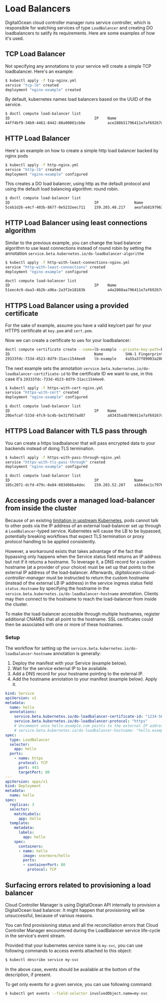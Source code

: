 # Load Balancers

DigitalOcean cloud controller manager runs service controller, which is
responsible for watching services of type `LoadBalancer` and creating DO
loadbalancers to satify its requirements. Here are some examples of how it's
used.

## TCP Load Balancer

Not specifying any annotations to your service will create a simple TCP loadbalancer.
Here's an example:

```bash
$ kubectl apply -f tcp-nginx.yml
service "tcp-lb" created
deployment "nginx-example" created
```

By default, kubernetes names load balancers based on the UUID of the service.

```bash
$ doctl compute load-balancer list
ID                                      IP    Name                                Status    Created At              Algorithm            Region    Tag    Droplet IDs                   SSL      Sticky Sessions                                Health Check                                                                                                                     Forwarding Rules
44ff4bf9-34b9-4461-8442-80a90001cb0e          ace288b51796411e7af69267d6e0a2ca    new       2017-08-04T22:32:33Z    round_robin          tor1             55581290,55581291,55581292    false    type:none,cookie_name:,cookie_ttl_seconds:0    protocol:tcp,port:31294,path:,check_interval_seconds:3,response_timeout_seconds:5,healthy_threshold:5,unhealthy_threshold:3      entry_protocol:tcp,entry_port:80,target_protocol:tcp,target_port:31294,certificate_id:,tls_passthrough:false
```

## HTTP Load Balancer

Here's an example on how to create a simple http load balancer backed by nginx pods

```bash
$ kubectl apply -f http-nginx.yml
service "http-lb" created
deployment "nginx-example" configured
```

This creates a DO load balancer, using http as the default protocol and using the default load balancing algorithm: round robin.

```bash
$ doctl compute load-balancer list
ID                                      IP                Name                                Status    Created At              Algorithm            Region    Tag    Droplet IDs                   SSL      Sticky Sessions                                Health Check                                                                                                                     Forwarding Rules
5ceb1d26-e4cf-403b-8677-0e5232eec711    159.203.48.217    aeafab819796311e7af69267d6e0a2ca    active    2017-08-04T22:26:12Z    round_robin          tor1             55581290,55581291,55581292    false    type:none,cookie_name:,cookie_ttl_seconds:0    protocol:http,port:31018,path:/,check_interval_seconds:3,response_timeout_seconds:5,healthy_threshold:5,unhealthy_threshold:3    entry_protocol:http,entry_port:80,target_protocol:http,target_port:31018,certificate_id:,tls_passthrough:false
```

## HTTP Load Balancer using least connections algorithm

Similar to the previous example, you can change the load balancer algorithm to use least connections instead of round robin by setting the annotation `service.beta.kubernetes.io/do-loadbalancer-algorithm`

```bash
$ kubectl apply -f http-with-least-connections-nginx.yml
service "http-with-least-connections" created
deployment "nginx-example" configured
```

```bash
doctl compute load-balancer list
ID                                      IP    Name                                Status    Created At              Algorithm            Region    Tag    Droplet IDs                   SSL      Sticky Sessions                                Health Check                                                                                                                     Forwarding Rules
51eec4c9-daa3-4b2b-a96a-2a3f2e18183b          a4a2888aa796411e7af69267d6e0a2ca    new       2017-08-04T22:28:51Z    least_connections    tor1             55581290,55581291,55581292    false    type:none,cookie_name:,cookie_ttl_seconds:0    protocol:http,port:31320,path:/,check_interval_seconds:3,response_timeout_seconds:5,healthy_threshold:5,unhealthy_threshold:3    entry_protocol:http,entry_port:80,target_protocol:http,target_port:31320,certificate_id:,tls_passthrough:false
```

## HTTPS Load Balancer using a provided certificate

For the sake of example, assume you have a valid key/cert pair for your HTTPS certificate at `key.pem` and `cert.pem`.

Now we can create a certificate to ues for your loadbalancer:

```bash
doctl compute certificate create --name=lb-example --private-key-path=key.pem --leaf-certificate-path=cert.pem
ID                                      Name          SHA-1 Fingerprint                           Expiration Date         Created At
29333fdc-733d-4523-8d79-31acc1544ee0    lb-example    4a55a37f89003a20881e67f1bcc85654fdacc525    2022-07-18T18:46:00Z    2017-08-04T23:01:14Z
```

The next example sets the annotation `service.beta.kubernetes.io/do-loadbalancer-certificate-id` to the certificate ID we want to use, in this case it's `29333fdc-733d-4523-8d79-31acc1544ee0`.

```bash
$ kubectl apply -f https-with-cert-nginx.yml
service "https-with-cert" created
deployment "nginx-example" configured

```

```bash
$ doctl compute load-balancer list
ID                                      IP    Name                                Status    Created At              Algorithm            Region    Tag    Droplet IDs                   SSL      Sticky Sessions                                Health Check                                                                                                                     Forwarding Rules
20befcaf-533d-4fc9-bc4b-be31f957ad87          a83435adb796911e7af69267d6e0a2ca    new       2017-08-04T23:06:15Z    round_robin          tor1             55581290,55581291,55581292    false    type:none,cookie_name:,cookie_ttl_seconds:0    protocol:http,port:30361,path:/,check_interval_seconds:3,response_timeout_seconds:5,healthy_threshold:5,unhealthy_threshold:3    entry_protocol:http,entry_port:80,target_protocol:http,target_port:30361,certificate_id:,tls_passthrough:false entry_protocol:https,entry_port:443,target_protocol:http,target_port:32728,certificate_id:29333fdc-733d-4523-8d79-31acc1544ee0,tls_passthrough:false
```

## HTTPS Load Balancer with TLS pass through

You can create a https loadbalancer that will pass encrypted data to your backends instead of doing TLS termination.

```bash
$ kubectl apply -f https-with-pass-through-nginx.yml
service "https-with-tls-pass-through" created
deployment "nginx-example" configured
```

```bash
$ doctl compute load-balancer list
ID                                      IP                Name                                Status    Created At              Algorithm            Region    Tag    Droplet IDs                   SSL      Sticky Sessions                                Health Check                                                                                                                     Forwarding Rules
105c2071-dcfd-479c-8e84-883d66ba4dec    159.203.52.207    a16bdac1c797611e7af69267d6e0a2ca    active    2017-08-05T00:36:16Z    round_robin          tor1             55581290,55581291,55581292    false    type:none,cookie_name:,cookie_ttl_seconds:0    protocol:http,port:31644,path:/,check_interval_seconds:3,response_timeout_seconds:5,healthy_threshold:5,unhealthy_threshold:3    entry_protocol:http,entry_port:80,target_protocol:http,target_port:31644,certificate_id:,tls_passthrough:false entry_protocol:https,entry_port:443,target_protocol:https,target_port:30566,certificate_id:,tls_passthrough:true
```

## Accessing pods over a managed load-balancer from inside the cluster

Because of an existing [limitation in upstream Kubernetes](https://github.com/kubernetes/kubernetes/issues/66607), pods cannot talk to other pods via the IP address of an external load-balancer set up through a `LoadBalancer`-typed service. Kubernetes will cause the LB to be bypassed, potentially breaking workflows that expect TLS termination or proxy protocol handling to be applied consistently.

However, a workaround exists that takes advantage of the fact that bypassing only happens when the Service status field returns an IP address but not if it returns a hostname. To leverage it, a DNS record for a custom hostname (at a provider of your choice) must be set up that points to the external IP address of the load-balancer. Afterwards, _digitalocean-cloud-controller-manager_ must be instructed to return the custom hostname (instead of the external LB IP address) in the service ingress status field `status.Hostname` by specifying the hostname in the `service.beta.kubernetes.io/do-loadbalancer-hostname` annotation. Clients may then connect to the hostname to reach the load-balancer from inside the cluster.

To make the load-balancer accessible through multiple hostnames, register additional CNAMEs that all point to the hostname. SSL certificates could then be associated with one or more of these hostnames.

### Setup

The workflow for setting up the `service.beta.kubernetes.io/do-loadbalancer-hostname` annotation is generally:

 1. Deploy the manifest with your Service (example below).
 2. Wait for the service external IP to be available.
 3. Add a DNS record for your hostname pointing to the external IP.
 4. Add the hostname annotation to your manifest (example below). Apply it.

```yaml
kind: Service
apiVersion: v1
metadata:
  name: hello
  annotations:
    service.beta.kubernetes.io/do-loadbalancer-certificate-id: "1234-5678-9012-3456"
    service.beta.kubernetes.io/do-loadbalancer-protocol: "https"
    # Uncomment once hello.example.com points to the external IP address of the DO load-balancer.
    # service.beta.kubernetes.io/do-loadbalancer-hostname: "hello.example.com"
spec:
  type: LoadBalancer
  selector:
    app: hello
  ports:
    - name: https
      protocol: TCP
      port: 443
      targetPort: 80
---
apiVersion: apps/v1
kind: Deployment
metadata:
  name: hello
spec:
  replicas: 3
  selector:
    matchLabels:
      app: hello
  template:
    metadata:
      labels:
        app: hello
    spec:
      containers:
      - name: hello
        image: snormore/hello
        ports:
        - containerPort: 80
          protocol: TCP
```

## Surfacing errors related to provisioning a load balancer

Cloud Controller Manager is using DigitalOcean API internally to provision a
DigitalOcean load balancer. It might happen that provisioning will be
unsuccessful, because of various reasons.

You can find provisioning status and all the reconciliation errors that Cloud
Controller Manager encountered during the LoadBalancer service life-cycle in
the service's event stream.

Provided that your kubernetes service name is `my-svc`, you can use following
commands to access events attached to this object:

```bash
$ kubectl describe service my-svc
```

In the above case, events should be available at the bottom of the description,
if present.

To get only events for a given service, you can use following command:

```bash
$ kubectl get events --field-selector involvedObject.name=my-svc
```
